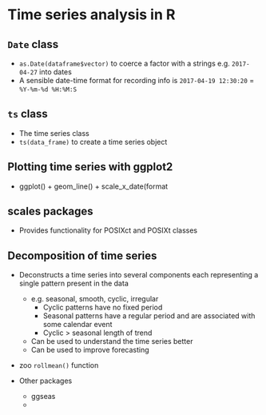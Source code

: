# Time series analysis in R

## `Date` class
* `as.Date(dataframe$vector)` to coerce a factor with a strings e.g. `2017-04-27` into dates
* A sensible date-time format for recording info is `2017-04-19 12:30:20` = `%Y-%m-%d %H:%M:S`

## `ts` class
* The time series class
* `ts(data_frame)` to create a time series object

## Plotting time series with ggplot2
* ggplot() + geom_line() + scale_x_date(format

## scales packages
* Provides functionality for POSIXct and POSIXt classes

## Decomposition of time series
* Deconstructs a time series into several components each representing a single pattern present in the data
	* e.g. seasonal, smooth, cyclic, irregular
		* Cyclic patterns have no fixed period 
		* Seasonal patterns have a regular period and are associated with some calendar event
		* Cyclic > seasonal length of trend
	* Can be used to understand the time series better
	* Can be used to improve forecasting


* zoo `rollmean()` function

* Other packages
	* ggseas
	* 
